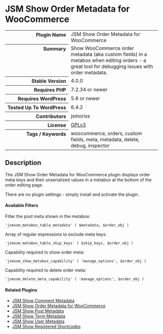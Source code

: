 <h1>JSM Show Order Metadata for WooCommerce</h1>

<table>
<tr><th align="right" valign="top" nowrap>Plugin Name</th><td>JSM Show Order Metadata for WooCommerce</td></tr>
<tr><th align="right" valign="top" nowrap>Summary</th><td>Show WooCommerce order metadata (aka custom fields) in a metabox when editing orders - a great tool for debugging issues with order metadata.</td></tr>
<tr><th align="right" valign="top" nowrap>Stable Version</th><td>4.0.0</td></tr>
<tr><th align="right" valign="top" nowrap>Requires PHP</th><td>7.2.34 or newer</td></tr>
<tr><th align="right" valign="top" nowrap>Requires WordPress</th><td>5.8 or newer</td></tr>
<tr><th align="right" valign="top" nowrap>Tested Up To WordPress</th><td>6.4.2</td></tr>
<tr><th align="right" valign="top" nowrap>Contributors</th><td>jsmoriss</td></tr>
<tr><th align="right" valign="top" nowrap>License</th><td><a href="https://www.gnu.org/licenses/gpl.txt">GPLv3</a></td></tr>
<tr><th align="right" valign="top" nowrap>Tags / Keywords</th><td>woocommerce, orders, custom fields, meta, metadata, delete, debug, inspector</td></tr>
</table>

<h2>Description</h2>

<p>The JSM Show Order Metadata for WooCommerce plugin displays order meta keys and their unserialized values in a metabox at the bottom of the order editing page.</p>

<p>There are no plugin settings - simply install and activate the plugin.</p>

<h4>Available Filters</h4>

<p>Filter the post meta shown in the metabox:</p>

<pre><code>'jsmsom_metabox_table_metadata' ( $metadata, $order_obj )</code></pre>

<p>Array of regular expressions to exclude meta keys:</p>

<pre><code>'jsmsom_metabox_table_skip_keys' ( $skip_keys, $order_obj )</code></pre>

<p>Capability required to show order meta:</p>

<pre><code>'jsmsom_show_metabox_capability' ( 'manage_options', $order_obj )</code></pre>

<p>Capability required to delete order meta:</p>

<pre><code>'jsmsom_delete_meta_capability' ( 'manage_options', $order_obj )</code></pre>

<h4>Related Plugins</h4>

<ul>
<li><a href="https://wordpress.org/plugins/jsm-show-comment-meta/">JSM Show Comment Metadata</a></li>
<li><a href="https://wordpress.org/plugins/jsm-show-order-meta/">JSM Show Order Metadata for WooCommerce</a></li>
<li><a href="https://wordpress.org/plugins/jsm-show-post-meta/">JSM Show Post Metadata</a></li>
<li><a href="https://wordpress.org/plugins/jsm-show-term-meta/">JSM Show Term Metadata</a></li>
<li><a href="https://wordpress.org/plugins/jsm-show-user-meta/">JSM Show User Metadata</a></li>
<li><a href="https://wordpress.org/plugins/jsm-show-registered-shortcodes/">JSM Show Registered Shortcodes</a></li>
</ul>

